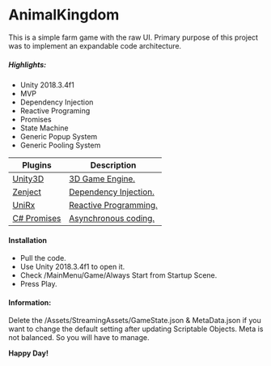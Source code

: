# AnimalKingdom

This is a simple farm game with the raw UI. Primary purpose of this project was to implement an expandable code architecture. 

##### Highlights:
  - Unity 2018.3.4f1
  - MVP
  - Dependency Injection
  - Reactive Programing
  - Promises
  - State Machine
  - Generic Popup System
  - Generic Pooling System

| Plugins | Description |
| ------ | ------ |
|[Unity3D] | [3D Game Engine.][GE]|
| [Zenject] | [Dependency Injection.][DE] |
| [UniRx] | [Reactive Programming.][RP] |
| [C# Promises] | [Asynchronous coding.][AC] |

#### Installation
  - Pull the code.
  - Use Unity 2018.3.4f1 to open it.
  - Check /MainMenu/Game/Always Start from Startup Scene.
  - Press Play.

#### Information:
Delete the /Assets/StreamingAssets/GameState.json & MetaData.json if you want to change the default setting after updating Scriptable Objects.
Meta is not balanced. So you will have to manage.


**Happy Day!**

[//]: # (These are reference links used in the body of this note and get stripped out when the markdown processor does its job. There is no need to format nicely because it shouldn't be seen. Thanks SO - http://stackoverflow.com/questions/4823468/store-comments-in-markdown-syntax)


   [Unity3D]: <https://unity3d.com/unity/whats-new/unity-2018.2.0>
   [Zenject]: < https://github.com/svermeulen/Zenject>
   [UniRx]: <https://github.com/neuecc/UniRx>
   [C# Promises]: <https://github.com/Real-Serious-Games/C-Sharp-Promise>
   [Spine]: <http://esotericsoftware.com/>

   [GE]: <https://en.wikipedia.org/wiki/Game_engine>
   [DE]: <https://en.wikipedia.org/wiki/Dependency_injection>
   [RP]: <https://en.wikipedia.org/wiki/Reactive_programming>
   [AC]: <http://www.what-could-possibly-go-wrong.com/promises-for-game-development/#introduction-to-promises>
   [SP]: <http://esotericsoftware.com/blog>

